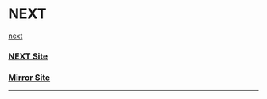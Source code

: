 # NEXT

[next](./assets/ogp_next.jpg)


### [NEXT Site](https://next.watanabe3ti.com/)


### [Mirror Site](https://watanabe3tipapa.github.com/next/)

---
